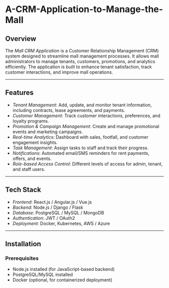 # A-CRM-Application-to-Manage-the-Mall
## Overview
The *Mall CRM Application* is a Customer Relationship Management (CRM) system designed to streamline mall management processes. It allows mall administrators to manage tenants, customers, promotions, and analytics efficiently. The application is built to enhance tenant satisfaction, track customer interactions, and improve mall operations.

---

## Features
- *Tenant Management*: Add, update, and monitor tenant information, including contracts, lease agreements, and payments.
- *Customer Management*: Track customer interactions, preferences, and loyalty programs.
- *Promotion & Campaign Management*: Create and manage promotional events and marketing campaigns.
- *Real-time Analytics*: Dashboard with sales, footfall, and customer engagement insights.
- *Task Management*: Assign tasks to staff and track their progress.
- *Notifications*: Automated email/SMS reminders for rent payments, offers, and events.
- *Role-based Access Control*: Different levels of access for admin, tenant, and staff users.
  
---

## Tech Stack
- *Frontend*: React.js / Angular.js / Vue.js
- *Backend*: Node.js / Django / Flask
- *Database*: PostgreSQL / MySQL / MongoDB
- *Authentication*: JWT / OAuth2
- *Deployment*: Docker, Kubernetes, AWS / Azure

---

## Installation

### Prerequisites
- Node.js installed (for JavaScript-based backend)
- PostgreSQL/MySQL installed
- Docker (optional, for containerized deployment)
